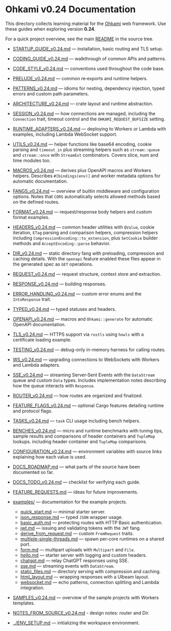 # Ohkami v0.24 Documentation

This directory collects learning material for the
[Ohkami](https://github.com/ohkami-rs/ohkami) web framework.
Use these guides when exploring version **0.24**.

For a quick project overview, see the main
[README](../ohkami-0.24/README.md) in the source tree.

- [STARTUP_GUIDE_v0.24.md](STARTUP_GUIDE_v0.24.md) — installation, basic routing and TLS setup.
- [CODING_GUIDE_v0.24.md](CODING_GUIDE_v0.24.md) — walkthrough of common APIs and patterns.
- [CODE_STYLE_v0.24.md](CODE_STYLE_v0.24.md) — conventions used throughout the code base.
- [PRELUDE_v0.24.md](PRELUDE_v0.24.md) — common re‑exports and runtime helpers.
- [PATTERNS_v0.24.md](PATTERNS_v0.24.md) — idioms for nesting, dependency injection,
  typed errors and custom path parameters.
- [ARCHITECTURE_v0.24.md](ARCHITECTURE_v0.24.md) — crate layout and runtime abstraction.
- [SESSION_v0.24.md](SESSION_v0.24.md) — how connections are managed,
  including the `Connection` trait, timeout control and the `OHKAMI_REQUEST_BUFSIZE` setting.
- [RUNTIME_ADAPTERS_v0.24.md](RUNTIME_ADAPTERS_v0.24.md) — deploying to
  Workers or Lambda with examples, including Lambda WebSocket support.
- [UTILS_v0.24.md](UTILS_v0.24.md) — helper functions like base64 encoding,
  cookie parsing and `timeout_in` plus streaming helpers such as `stream::queue`
  and `stream::once` with `StreamExt` combinators. Covers slice, num and time
  modules too.
- [MACROS_v0.24.md](MACROS_v0.24.md) — derives plus OpenAPI macros and Workers
  helpers. Describes `#[bindings(env)]` and worker metadata options for
  automatic documentation.
- [FANGS_v0.24.md](FANGS_v0.24.md) — overview of builtin middleware and
  configuration options. Notes that `CORS` automatically selects allowed
  methods based on the defined routes.
- [FORMAT_v0.24.md](FORMAT_v0.24.md) — request/response body helpers and custom format examples.
- [HEADERS_v0.24.md](HEADERS_v0.24.md) — common header utilities with `QValue`,
  cookie iteration, `ETag` parsing and comparison helpers, compression helpers
  including `CompressionEncoding::to_extension`, plus `SetCookie` builder
  methods and `AcceptEncoding::parse` behavior.
- [DIR_v0.24.md](DIR_v0.24.md) — static directory fang with preloading,
  compression and caching details. With the `openapi` feature enabled
  these files appear in the generated spec as `GET` operations.
- [REQUEST_v0.24.md](REQUEST_v0.24.md) — request structure, context store and extraction.
- [RESPONSE_v0.24.md](RESPONSE_v0.24.md) — building responses.
- [ERROR_HANDLING_v0.24.md](ERROR_HANDLING_v0.24.md) — custom error enums and
  the `IntoResponse` trait.
- [TYPED_v0.24.md](TYPED_v0.24.md) — typed statuses and headers.
- [OPENAPI_v0.24.md](OPENAPI_v0.24.md) — macros and `Ohkami::generate` for
  automatic OpenAPI documentation.
- [TLS_v0.24.md](TLS_v0.24.md) — HTTPS support via `rustls` using `howls` with a
  certificate loading example.
- [TESTING_v0.24.md](TESTING_v0.24.md) — debug-only in-memory harness for calling routes.
- [WS_v0.24.md](WS_v0.24.md) — upgrading connections to WebSockets with
  Workers and Lambda adapters.
- [SSE_v0.24.md](SSE_v0.24.md) — streaming Server‑Sent Events with the
  `DataStream` queue and custom `Data` types. Includes implementation notes
  describing how the queue interacts with `Response`.
- [ROUTER_v0.24.md](ROUTER_v0.24.md) — how routes are organized and finalized.
- [FEATURE_FLAGS_v0.24.md](FEATURE_FLAGS_v0.24.md) — optional Cargo features
  detailing runtime and protocol flags.
- [TASKS_v0.24.md](TASKS_v0.24.md) — `task` CLI usage including bench helpers.
- [BENCHES_v0.24.md](BENCHES_v0.24.md) — micro and runtime benchmarks with tuning tips,
  sample results and comparisons of header containers and `TupleMap` lookups.
  including header container and `TupleMap` comparisons.

- [CONFIGURATION_v0.24.md](CONFIGURATION_v0.24.md) — environment variables with
  source links explaining how each value is used.
- [DOCS_ROADMAP.md](DOCS_ROADMAP.md) — what parts of the source have been documented so far.
- [DOCS_TODO_v0.24.md](DOCS_TODO_v0.24.md) — checklist for verifying each guide.
- [FEATURE_REQUESTS.md](FEATURE_REQUESTS.md) — ideas for future improvements.
- [examples/](examples/README.md) — documentation for the example projects.
  - [quick_start.md](examples/quick_start.md) — minimal starter server.
  - [json_response.md](examples/json_response.md) — typed `JSON` wrapper usage.
  - [basic_auth.md](examples/basic_auth.md) — protecting routes with HTTP Basic authentication.
  - [jwt.md](examples/jwt.md) — issuing and validating tokens with the `JWT` fang.
  - [derive_from_request.md](examples/derive_from_request.md) — custom `FromRequest` traits.
  - [multiple-single-threads.md](examples/multiple-single-threads.md) — spawn per-core runtimes
    on a shared port.
  - [form.md](examples/form.md) — multipart uploads with `Multipart` and `File`.
  - [hello.md](examples/hello.md) — starter server with logging and custom headers.
  - [chatgpt.md](examples/chatgpt.md) — relay ChatGPT responses using SSE.
  - [sse.md](examples/sse.md) — streaming events with `DataStream`.
  - [static_files.md](examples/static_files.md) — directory serving with
    compression and caching.
  - [html_layout.md](examples/html_layout.md) — wrapping responses with a UIbeam layout.
  - [websocket.md](examples/websocket.md) — echo patterns, connection splitting
    and Lambda integration.
- [SAMPLES_v0.24.md](SAMPLES_v0.24.md) — overview of the sample projects with Workers templates.
- [NOTES_FROM_SOURCE_v0.24.md](NOTES_FROM_SOURCE_v0.24.md) - design notes: router and Dir.
- [../ENV_SETUP.md](../ENV_SETUP.md) — initializing the workspace environment.
